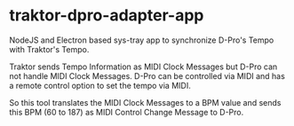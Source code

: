 # traktor-dpro-adapter-app

NodeJS and Electron based sys-tray app to synchronize D-Pro's Tempo with Traktor's Tempo.

Traktor sends Tempo Information as MIDI Clock Messages but D-Pro can not handle MIDI Clock Messages. D-Pro can be controlled via MIDI and has a remote control option to set the tempo via MIDI.

So this tool translates the MIDI Clock Messages to a BPM value and sends this BPM (60 to 187) as MIDI Control Change Message to D-Pro.